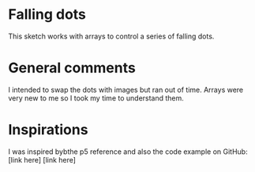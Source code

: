 # Falling dots

This sketch works with arrays to control a series of falling dots. 

# General comments
I intended to swap the dots with images but ran out of time. Arrays were very new to me so I took my time to understand them. 

# Inspirations 
I was inspired bybthe p5 reference and also the code example on GitHub:
[link here]
[link here]



